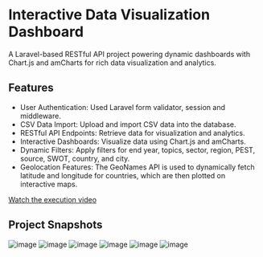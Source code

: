 # Interactive Data Visualization Dashboard

A Laravel-based RESTful API project powering dynamic dashboards with Chart.js and amCharts for rich data visualization and analytics.

## Features
- User Authentication: Used Laravel form validator, session and middleware.
- CSV Data Import: Upload and import CSV data into the database.
- RESTful API Endpoints: Retrieve data for visualization and analytics.
- Interactive Dashboards: Visualize data using Chart.js and amCharts.
- Dynamic Filters: Apply filters for end year, topics, sector, region, PEST, source, SWOT, country, and city.
- Geolocation Features: The GeoNames API is used to dynamically fetch latitude and longitude for countries, which are then plotted on interactive maps.

[Watch the execution video](https://drive.google.com/file/d/1uQQqP6MRrH4RZe7Kk3jQNHe7z_7ZLG3Z/view?usp=drive_link)

## Project Snapshots

 ![image](https://github.com/user-attachments/assets/9d4767cb-93b9-4baa-87c7-0889769a15c8)
 ![image](https://github.com/user-attachments/assets/1d07ecd0-4f81-483c-8b26-e99e0c7af317)
 ![image](https://github.com/user-attachments/assets/c033670e-9ed0-4180-9802-3383679ac29b)
 ![image](https://github.com/user-attachments/assets/6ce5ff34-b28f-42ee-b088-53290abe51e2)
 ![image](https://github.com/user-attachments/assets/7e7a5596-b1e9-479d-830e-5940bb7fb72d)
 ![image](https://github.com/user-attachments/assets/f78e7217-1c42-4064-934d-485607b0bae7)







